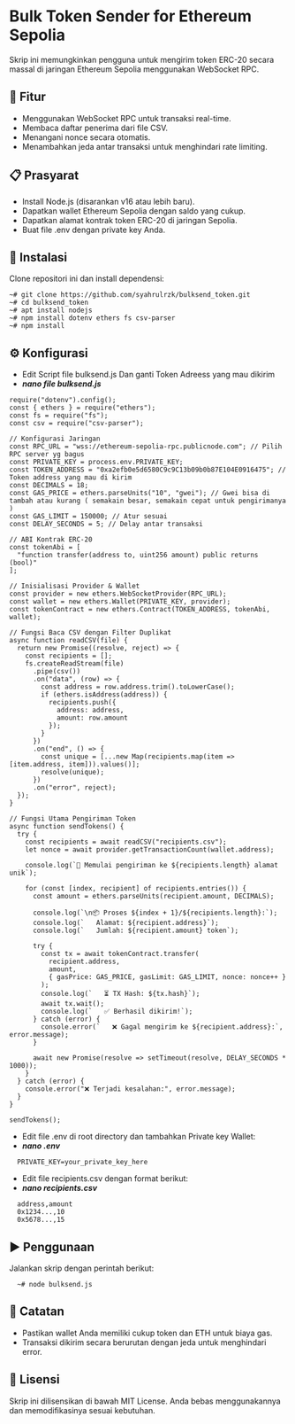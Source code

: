 # Bulk Token Sender for Ethereum Sepolia

Skrip ini memungkinkan pengguna untuk mengirim token ERC-20 secara massal di jaringan Ethereum Sepolia menggunakan WebSocket RPC.

## 🚀 Fitur
- Menggunakan WebSocket RPC untuk transaksi real-time.
- Membaca daftar penerima dari file CSV.
- Menangani nonce secara otomatis.
- Menambahkan jeda antar transaksi untuk menghindari rate limiting.

## 📋 Prasyarat
- Install Node.js (disarankan v16 atau lebih baru).
- Dapatkan wallet Ethereum Sepolia dengan saldo yang cukup.
- Dapatkan alamat kontrak token ERC-20 di jaringan Sepolia.
- Buat file .env dengan private key Anda.

## 🔧 Instalasi
Clone repositori ini dan install dependensi:
```
~# git clone https://github.com/syahrulrzk/bulksend_token.git
~# cd bulksend_token
~# apt install nodejs
~# npm install dotenv ethers fs csv-parser
~# npm install
```

## ⚙️ Konfigurasi
- Edit Script file bulksend.js Dan ganti Token Adreess yang mau dikirim
- <b><i>nano file bulksend.js</i></b>
```
require("dotenv").config();
const { ethers } = require("ethers");
const fs = require("fs");
const csv = require("csv-parser");

// Konfigurasi Jaringan
const RPC_URL = "wss://ethereum-sepolia-rpc.publicnode.com"; // Pilih RPC server yg bagus
const PRIVATE_KEY = process.env.PRIVATE_KEY;
const TOKEN_ADDRESS = "0xa2efb0e5d6580C9c9C13b09b0b87E104E0916475"; // Token address yang mau di kirim
const DECIMALS = 18;
const GAS_PRICE = ethers.parseUnits("10", "gwei"); // Gwei bisa di tambah atau kurang ( semakain besar, semakain cepat untuk pengirimanya )
const GAS_LIMIT = 150000; // Atur sesuai 
const DELAY_SECONDS = 5; // Delay antar transaksi

// ABI Kontrak ERC-20
const tokenAbi = [
  "function transfer(address to, uint256 amount) public returns (bool)"
];

// Inisialisasi Provider & Wallet
const provider = new ethers.WebSocketProvider(RPC_URL);
const wallet = new ethers.Wallet(PRIVATE_KEY, provider);
const tokenContract = new ethers.Contract(TOKEN_ADDRESS, tokenAbi, wallet);

// Fungsi Baca CSV dengan Filter Duplikat
async function readCSV(file) {
  return new Promise((resolve, reject) => {
    const recipients = [];
    fs.createReadStream(file)
      .pipe(csv())
      .on("data", (row) => {
        const address = row.address.trim().toLowerCase();
        if (ethers.isAddress(address)) {
          recipients.push({
            address: address,
            amount: row.amount
          });
        }
      })
      .on("end", () => {
        const unique = [...new Map(recipients.map(item => [item.address, item])).values()];
        resolve(unique);
      })
      .on("error", reject);
  });
}

// Fungsi Utama Pengiriman Token
async function sendTokens() {
  try {
    const recipients = await readCSV("recipients.csv");
    let nonce = await provider.getTransactionCount(wallet.address);
    
    console.log(`🚀 Memulai pengiriman ke ${recipients.length} alamat unik`);

    for (const [index, recipient] of recipients.entries()) {
      const amount = ethers.parseUnits(recipient.amount, DECIMALS);
      
      console.log(`\n📦 Proses ${index + 1}/${recipients.length}:`);
      console.log(`   Alamat: ${recipient.address}`);
      console.log(`   Jumlah: ${recipient.amount} token`);

      try {
        const tx = await tokenContract.transfer(
          recipient.address, 
          amount,
          { gasPrice: GAS_PRICE, gasLimit: GAS_LIMIT, nonce: nonce++ }
        );
        console.log(`   ⏳ TX Hash: ${tx.hash}`);
        await tx.wait();
        console.log(`   ✅ Berhasil dikirim!`);
      } catch (error) {
        console.error(`   ❌ Gagal mengirim ke ${recipient.address}:`, error.message);
      }
      
      await new Promise(resolve => setTimeout(resolve, DELAY_SECONDS * 1000));
    }
  } catch (error) {
    console.error("❌ Terjadi kesalahan:", error.message);
  }
}

sendTokens();
```

- Edit file .env di root directory dan tambahkan Private key Wallet: 
- <b><i>nano .env</i></b>
``` 
  PRIVATE_KEY=your_private_key_here
```

- Edit file recipients.csv dengan format berikut: 
-  <b><i>nano recipients.csv</i></b>
```
  address,amount
  0x1234...,10
  0x5678...,15
```

## ▶️ Penggunaan
Jalankan skrip dengan perintah berikut:

```
  ~# node bulksend.js
```

## 📝 Catatan
- Pastikan wallet Anda memiliki cukup token dan ETH untuk biaya gas.
- Transaksi dikirim secara berurutan dengan jeda untuk menghindari error.

## 📜 Lisensi
Skrip ini dilisensikan di bawah MIT License. Anda bebas menggunakannya dan memodifikasinya sesuai kebutuhan.
